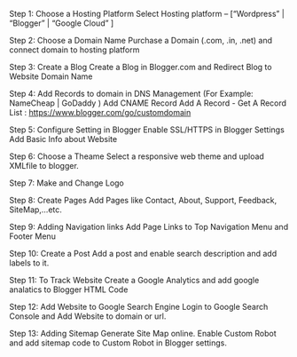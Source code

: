 Step 1: Choose a Hosting Platform
Select Hosting platform – [“Wordpress” | “Blogger” | “Google Cloud” ]

Step 2: Choose a Domain Name
Purchase a Domain (.com, .in, .net) and connect domain to hosting platform

Step 3: Create a Blog
Create a Blog in Blogger.com and Redirect Blog to Website Domain Name

Step 4: Add Records to domain in DNS Management (For Example: NameCheap | GoDaddy )
Add CNAME Record
Add A Record - Get A Record List : https://www.blogger.com/go/customdomain 

Step 5: Configure Setting in Blogger
Enable SSL/HTTPS in Blogger Settings
Add Basic Info about Website

Step 6: Choose a Theame
Select a responsive web theme and upload XMLfile  to blogger.

Step 7: Make and Change Logo

Step 8: Create Pages
Add Pages like Contact, About, Support, Feedback, SiteMap,…etc.

Step 9: Adding Navigation links
 Add Page Links to Top Navigation Menu and Footer Menu

Step 10: Create a Post
Add a post and enable search description and add labels to it.

Step 11: To Track Website
Create a Google Analytics and add google analatics to Blogger HTML Code

Step 12:  Add Website to Google Search Engine
Login to Google Search Console and Add Website to domain or url.

Step 13: Adding  Sitemap 
Generate  Site Map online. Enable Custom Robot and add sitemap code to Custom Robot in Blogger settings. 
